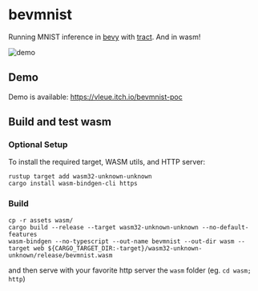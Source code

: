 # bevmnist

Running MNIST inference in [bevy](https://github.com/bevyengine/bevy) with [tract](https://github.com/sonos/tract). And in wasm!

![demo](https://raw.githubusercontent.com/vleue/bevmnist/main/demo.gif)

## Demo

Demo is available: https://vleue.itch.io/bevmnist-poc

## Build and test wasm

### Optional Setup
To install the required target, WASM utils, and HTTP server:
```
rustup target add wasm32-unknown-unknown
cargo install wasm-bindgen-cli https
```

### Build
```
cp -r assets wasm/
cargo build --release --target wasm32-unknown-unknown --no-default-features
wasm-bindgen --no-typescript --out-name bevmnist --out-dir wasm --target web ${CARGO_TARGET_DIR:-target}/wasm32-unknown-unknown/release/bevmnist.wasm
```
and then serve with your favorite http server the `wasm` folder (eg. `cd wasm; http`)
